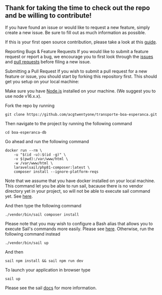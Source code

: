## Thank for taking the time to check out the repo and be willing to contribute!

If you have found an issue or would like to request a new feature, simply create a new issue. Be sure to fill out as much information as possible.

If this is your first open source contribution, please take a look at this [guide](https://github.com/freeCodeCamp/how-to-contribute-to-open-source).

Reporting Bugs & Feature Requests If you would like to submit a feature request or report a bug, we encourage you to first look through the [issues](https://github.com/acgtwentyone/boa-esperanca-db/issues) and [pull requests](https://github.com/acgtwentyone/boa-esperanca-db/pulls) before filing a new issue.

Submitting a Pull Request If you wish to submit a pull request for a new feature or issue, you should start by forking this repository first. This should get you setup on your local machine:

Make sure you have [Node.js](https://nodejs.org/en/) installed on your machine. (We suggest you to use node v16.x.x). 

Fork the repo by running 

```
git clone https://github.com/acgtwentyone/transporte-boa-esperanca.git
``` 

Then navigate to the project by running the following command 

```
cd boa-esperanca-db 
```

Go ahead and run the following command

```
docker run --rm \
    -u "$(id -u):$(id -g)" \
    -v $(pwd):/var/www/html \
    -w /var/www/html \
    laravelsail/php81-composer:latest \
    composer install --ignore-platform-reqs
```

Note that we assume that you have docker installed on your local machine. This command let you be able to run sail, bacause there is no vendor directory yet in your project, so will not be able to execute sail command yet. See [here](https://laravel.com/docs/8.x/sail#installing-composer-dependencies-for-existing-projects).

And then type the following command 

```
./vendor/bin/sail composer install
```

Please note that you may wish to configure a Bash alias that allows you to execute Sail's commands more easily. Please see [here](https://laravel.com/docs/9.x/sail#configuring-a-bash-alias). Otherwise, run the following command instead

```
./vendor/bin/sail up
```

And then 

```
sail npm install && sail npm run dev
```

To launch your application in browser type

```
sail up
```

Please see the sail [docs](https://laravel.com/docs/9.x/sail) for more information. 
